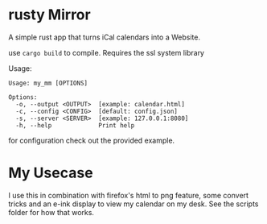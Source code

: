# rusty Mirror

A simple rust app that turns iCal calendars into a Website.

use `cargo build` to compile. Requires the ssl system library

Usage:

```
Usage: my_mm [OPTIONS]

Options:
  -o, --output <OUTPUT>  [example: calendar.html]
  -c, --config <CONFIG>  [default: config.json]
  -s, --server <SERVER>  [example: 127.0.0.1:8080]
  -h, --help             Print help
```

for configuration check out the provided example.

# My Usecase

I use this in combination with firefox's html to png feature, some convert tricks and an e-ink display to view my calendar on my desk. See the scripts folder for how that works.
